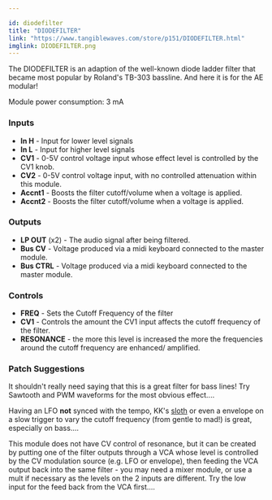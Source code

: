 ```yaml
---

id: diodefilter
title: "DIODEFILTER"
link: "https://www.tangiblewaves.com/store/p151/DIODEFILTER.html"
imglink: DIODEFILTER.png
---
```





The DIODEFILTER is an adaption of the well-known diode ladder filter that became most popular by Roland's TB-303 bassline. And here it is for the AE modular!

Module power consumption: 3 mA

### Inputs

*   **In H** - Input for lower level signals
*   **In L** - Input for higher level signals
*   **CV1** - 0-5V control voltage input whose effect level is controlled by the CV1 knob.
*   **CV2** - 0-5V control voltage input, with no controlled attenuation within this module.
*   **Accnt1** - Boosts the filter cutoff/volume when a voltage is applied.
*   **Accnt2** - Boosts the filter cutoff/volume when a voltage is applied.

### Outputs

*   **LP OUT** (x2) - The audio signal after being filtered.
*   **Bus CV** - Voltage produced via a midi keyboard connected to the master module.
*   **Bus CTRL** - Voltage produced via a midi keyboard connected to the master module.

### Controls

*   **FREQ** - Sets the Cutoff Frequency of the filter
*   **CV1** - Controls the amount the CV1 input affects the cutoff frequency of the filter.
*   **RESONANCE** - the more this level is increased the more the frequencies around the cutoff frequency are enhanced/ amplified.

### Patch Suggestions

It shouldn't really need saying that this is a great filter for bass lines! Try Sawtooth and PWM waveforms for the most obvious effect....

Having an LFO **not** synced with the tempo, KK's [sloth](https://wiki.aemodular.com/pmwiki.php/AeManual/KeuerslagerkurtSloth) or even a envelope on a slow trigger to vary the cutoff frequency (from gentle to mad!) is great, especially on bass....

This module does not have CV control of resonance, but it can be created by putting one of the filter outputs through a VCA whose level is controlled by the CV modulation source (e.g. LFO or envelope), then feeding the VCA output back into the same filter - you may need a mixer module, or use a mult if necessary as the levels on the 2 inputs are different. Try the low input for the feed back from the VCA first....





